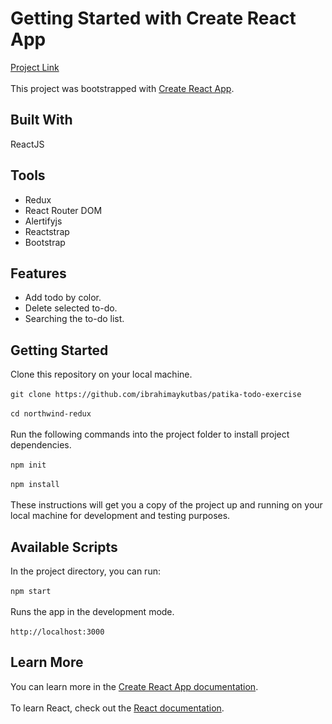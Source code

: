# Getting Started with Create React App

[Project Link](https://patika-todo-exercise.web.app/) <br> <br>
This project was bootstrapped with [Create React App](https://github.com/facebook/create-react-app).
## Built With
ReactJS
## Tools
- Redux
- React Router DOM
- Alertifyjs
- Reactstrap
- Bootstrap
## Features
- Add todo by color.
- Delete selected to-do.
- Searching the to-do list.
## Getting Started
Clone this repository on your local machine.<br/><br/>
`git clone https://github.com/ibrahimaykutbas/patika-todo-exercise`<br/><br/>
`cd northwind-redux`<br/><br/>
Run the following commands into the project folder to install project dependencies.<br/><br/>
`npm init`<br/><br/>
`npm install`<br/><br/>
These instructions will get you a copy of the project up and running on your local machine for development and testing purposes.
## Available Scripts
In the project directory, you can run: <br/><br/>
`npm start`<br/><br/>
Runs the app in the development mode.<br/><br/>
`http://localhost:3000`
## Learn More
You can learn more in the [Create React App documentation](https://create-react-app.dev/docs/getting-started/).<br/><br/>
To learn React, check out the [React documentation](https://reactjs.org/).
